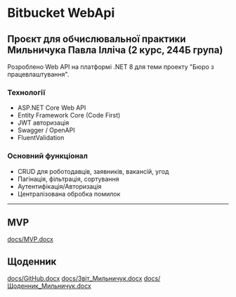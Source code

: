 # Bitbucket WebApi

## Проєкт для обчислювальної практики Мильничука Павла Iллiча (2 курс, 244Б група)

Розроблено Web API на платформі .NET 8 для теми проекту "Бюро з працевлаштування".

### Технології
- ASP.NET Core Web API
- Entity Framework Core (Code First)
- JWT авторизація
- Swagger / OpenAPI
- FluentValidation

### Основний функціонал
- CRUD для роботодавців, заявників, вакансій, угод
- Пагінація, фільтрація, сортування
- Аутентифікація/Авторизація
- Централізована обробка помилок

---

## MVP

[docs/MVP.docx](docs/MVP.docx)

## Щоденник
[docs/GitHub.docx](docs/GitHub.docx)
[docs/Звіт_Мильничук.docx](docs/Звіт_Мильничук.docx)
[docs/Щоденник_Мильничук.docx](docs/Щоденник_Мильничук.docx)
